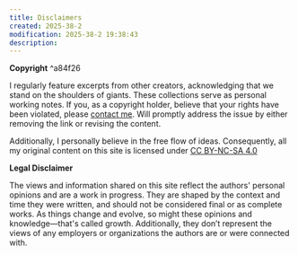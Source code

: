 ```yaml
---
title: Disclaimers
created: 2025-38-2
modification: 2025-38-2 19:38:43
description:
---
```


**Copyright** ^a84f26

I regularly feature excerpts from other creators, acknowledging that we stand on the shoulders of giants. These collections serve as personal working notes. If you, as a copyright holder, believe that your rights have been violated, please [contact me](https://www.cafecuriosity.com/contact). Will promptly address the issue by either removing the link or revising the content.

Additionally, I personally believe in the free flow of ideas. Consequently, all my original content on this site is licensed under [CC BY-NC-SA 4.0](https://creativecommons.org/licenses/by-nc-sa/4.0/?ref=chooser-v1)

**Legal Disclaimer**

The views and information shared on this site reflect the authors' personal opinions and are a work in progress. They are shaped by the context and time they were written, and should not be considered final or as complete works. As things change and evolve, so might these opinions and knowledge—that's called growth. Additionally, they don’t represent the views of any employers or organizations the authors are or were connected with.